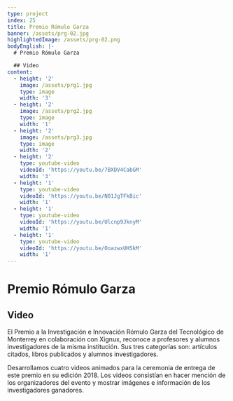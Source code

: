 ```yaml
---
type: project
index: 25
title: Premio Rómulo Garza
banner: /assets/prg-02.jpg
highlightedImage: /assets/prg-02.png
bodyEnglish: |-
  # Premio Rómulo Garza

  ## Video
content:
  - height: '2'
    image: /assets/prg1.jpg
    type: image
    width: '3'
  - height: '2'
    image: /assets/prg2.jpg
    type: image
    width: '1'
  - height: '2'
    image: /assets/prg3.jpg
    type: image
    width: '2'
  - height: '2'
    type: youtube-video
    videoId: 'https://youtu.be/7BXDV4CabGM'
    width: '3'
  - height: '1'
    type: youtube-video
    videoId: 'https://youtu.be/N01JgTFkBic'
    width: '1'
  - height: '1'
    type: youtube-video
    videoId: 'https://youtu.be/Ulcnp9JknyM'
    width: '1'
  - height: '1'
    type: youtube-video
    videoId: 'https://youtu.be/OoazwxUHSkM'
    width: '1'
---
```

# Premio Rómulo Garza

## Video

El Premio a la Investigación e Innovación Rómulo Garza del Tecnológico de Monterrey en colaboración con Xignux, reconoce a profesores y alumnos investigadores de la misma institución. Sus tres categorías son: artículos citados, libros publicados y alumnos investigadores. 

Desarrollamos cuatro videos animados para la ceremonia de entrega de este premio en su edición 2018. Los videos consistían en hacer mención de los organizadores del evento y mostrar imágenes e información de los investigadores ganadores.
